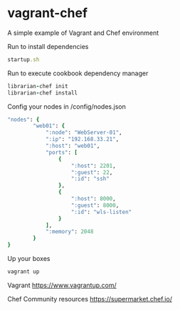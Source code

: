 # vagrant-chef
A simple example of Vagrant and Chef environment

Run to install dependencies
```ruby
startup.sh 
```

Run to execute cookbook dependency manager 
```ruby
librarian-chef init
librarian-chef install
```

Config your nodes in /config/nodes.json
```ruby
"nodes": {
		"web01": {
			":node": "WebServer-01",
			":ip": "192.168.33.21",
			":host": "web01",
			"ports": [
				{
					":host": 2201,
					":guest": 22,
					":id": "ssh"
				},
				{
					":host": 8000,
					":guest": 8000,
					":id": "wls-listen"
				}
			],
			":memory": 2048
		}
}
```


Up your boxes
```ruby
vagrant up
```


Vagrant
https://www.vagrantup.com/

Chef Community resources
https://supermarket.chef.io/
